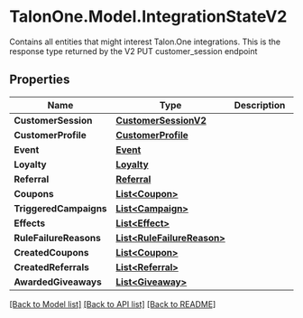 # TalonOne.Model.IntegrationStateV2
Contains all entities that might interest Talon.One integrations. This is the response type returned by the V2 PUT customer_session endpoint 
## Properties

Name | Type | Description | Notes
------------ | ------------- | ------------- | -------------
**CustomerSession** | [**CustomerSessionV2**](CustomerSessionV2.md) |  | [optional] 
**CustomerProfile** | [**CustomerProfile**](CustomerProfile.md) |  | [optional] 
**Event** | [**Event**](Event.md) |  | [optional] 
**Loyalty** | [**Loyalty**](Loyalty.md) |  | [optional] 
**Referral** | [**Referral**](Referral.md) |  | [optional] 
**Coupons** | [**List&lt;Coupon&gt;**](Coupon.md) |  | [optional] 
**TriggeredCampaigns** | [**List&lt;Campaign&gt;**](Campaign.md) |  | [optional] 
**Effects** | [**List&lt;Effect&gt;**](Effect.md) |  | 
**RuleFailureReasons** | [**List&lt;RuleFailureReason&gt;**](RuleFailureReason.md) |  | [optional] 
**CreatedCoupons** | [**List&lt;Coupon&gt;**](Coupon.md) |  | 
**CreatedReferrals** | [**List&lt;Referral&gt;**](Referral.md) |  | 
**AwardedGiveaways** | [**List&lt;Giveaway&gt;**](Giveaway.md) |  | [optional] 

[[Back to Model list]](../README.md#documentation-for-models) [[Back to API list]](../README.md#documentation-for-api-endpoints) [[Back to README]](../README.md)

